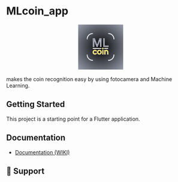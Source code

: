 # MLcoin_app

<div align="center">
  <img src="media/logo.jpg" width="120px">
</div>

makes the coin recognition easy by using fotocamera and Machine Learning.

## Getting Started

This project is a starting point for a Flutter application.

## Documentation

- [Documentation (WIKI)](https://github.com/MLcoinTeam/MLCoin/wiki)  

##  🤝 Support

